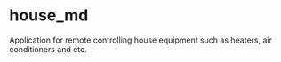 # house_md
Application for remote controlling house equipment such as heaters, air conditioners and etc. 
